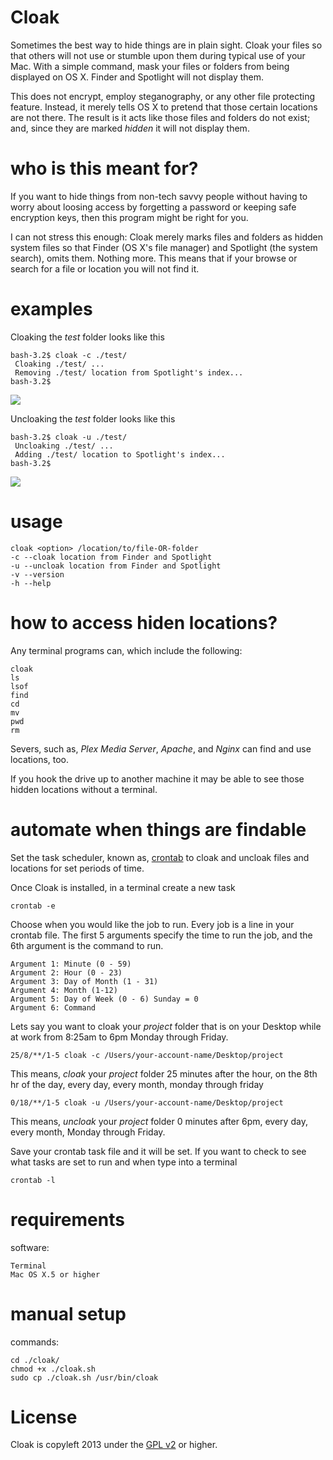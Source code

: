 Cloak
=====
Sometimes the best way to hide things are in plain sight. Cloak your files so that others will not use or stumble upon them during typical use of your Mac. With a simple command, mask your files or folders from being displayed on OS X. Finder and Spotlight will not display them. 

This does not encrypt, employ steganography, or any other file protecting feature. Instead, it merely tells OS X to pretend that those certain locations are not there. The result is it acts like those files and folders do not exist; and, since they are marked *hidden* it will not display them.

who is this meant for?
=====
If you want to hide things from non-tech savvy people without having to worry about loosing access by forgetting a password or keeping safe encryption keys, then this program might be right for you. 

I can not stress this enough: Cloak merely marks files and folders as hidden system files so that Finder (OS X's file manager) and Spotlight (the system search), omits them. Nothing more. This means that if your browse or search for a file or location you will not find it.

examples
======
Cloaking the *test* folder looks like this

    bash-3.2$ cloak -c ./test/
     Cloaking ./test/ ...
     Removing ./test/ location from Spotlight's index...
    bash-3.2$ 

<img src="https://raw.github.com/xeoron/cloak/master/images/cloak.png"/>

Uncloaking the *test* folder looks like this

    bash-3.2$ cloak -u ./test/
     Uncloaking ./test/ ...
     Adding ./test/ location to Spotlight's index...
    bash-3.2$ 

<img src="https://raw.github.com/xeoron/cloak/master/images/uncloak.png"/>

usage
=====

    cloak <option> /location/to/file-OR-folder
    -c --cloak location from Finder and Spotlight
    -u --uncloak location from Finder and Spotlight
    -v --version
    -h --help

how to access hiden locations?
=====
Any terminal programs can, which include the following:

    cloak
    ls
    lsof
    find
    cd
    mv
    pwd
    rm

Severs, such as, *Plex Media Server*, *Apache*, and *Nginx* can find and use locations, too.

If you hook the drive up to another machine it may be able to see those hidden locations without a terminal.

automate when things are findable
=====
Set the task scheduler, known as, <a href="https://developer.apple.com/library/mac/documentation/Darwin/Reference/ManPages/man5/crontab.5.html#//apple_ref/doc/man/5/crontab" title="OS X Crontab Man Page">crontab</a> to cloak and uncloak files and locations for set periods of time.

Once Cloak is installed, in a terminal create a new task

	crontab -e 
	
Choose when you would like the job to run. Every job is a line in your crontab file. The first 5 arguments specify the time to run the job, and the 6th argument is the command to run. 

	Argument 1: Minute (0 - 59)
	Argument 2: Hour (0 - 23)
	Argument 3: Day of Month (1 - 31)
	Argument 4: Month (1-12)
	Argument 5: Day of Week (0 - 6) Sunday = 0
	Argument 6: Command

Lets say you want to cloak your *project* folder that is on your Desktop while at work from 8:25am to 6pm Monday through Friday.

	25/8/**/1-5 cloak -c /Users/your-account-name/Desktop/project

This means, *cloak* your *project* folder 25 minutes after the hour, on the 8th hr of the day, every day, every month, monday through friday

	0/18/**/1-5 cloak -u /Users/your-account-name/Desktop/project

This means, *uncloak* your *project* folder 0 minutes after 6pm, every day, every month, Monday through Friday.

Save your crontab task file and it will be set. 
If you want to check to see what tasks are set to run and when type into a terminal

	crontab -l

requirements
=====
software:

    Terminal
    Mac OS X.5 or higher  

manual setup
=====
commands:

    cd ./cloak/
    chmod +x ./cloak.sh
    sudo cp ./cloak.sh /usr/bin/cloak


License
=====
Cloak is copyleft 2013 under the <a href="http://www.gnu.org/licenses/gpl-2.0.html">GPL v2</a> or higher.

